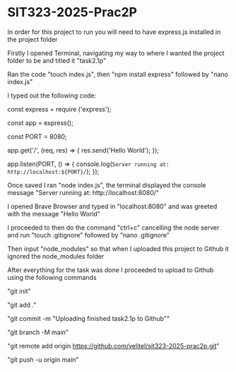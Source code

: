 # SIT323-2025-Prac2P

In order for this project to run you will need to have express.js installed in the project folder

Firstly I opened Terminal, navigating my way to where I wanted the project folder to be and titled it "task2.1p"

Ran the code "touch index.js", then "npm install express" followed by "nano index.js"

I typed out the following code:

const express = require ('express');

const app = express();

const PORT = 8080;

app.get('/', (req, res) => {
 res.send('Hello World');
}); 

app.listen(PORT, () => {
 console.log(`Server running at: http://localhost:${PORT}/`);
});

Once saved I ran "node index.js", the terminal displayed the console message "Server running at: http://localhost:8080/"

I opened Brave Browser and typed in "localhost:8080" and was greeted with the message "Hello World"

I proceeded to then do the command "ctrl+c" cancelling the node server and run "touch .gitignore" followed by "nano .gitignore"

Then input "node_modules" so that when I uploaded this project to Github it ignored the node_modules folder

After everything for the task was done I proceeded to upload to Github using the following commands

"git init"

"git add ."

"git commit -m "Uploading finished task2.1p to Github""

"git branch -M main"

"git remote add origin https://github.com/velitel/sit323-2025-prac2p.git"

"git push -u origin main"

